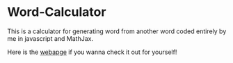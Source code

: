 # Word-Calculator
This is a calculator for generating word from another word coded entirely by me in javascript and MathJax.

Here is the [webapge](https://irtiaz.github.io/Word-Calculator/) if you wanna check it out for yourself!
